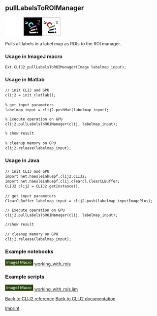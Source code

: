 ## pullLabelsToROIManager
<img src="images/mini_empty_logo.png"/><img src="images/mini_clij2_logo.png"/><img src="images/mini_clijx_logo.png"/>

Pulls all labels in a label map as ROIs to the ROI manager.

### Usage in ImageJ macro
```
Ext.CLIJ2_pullLabelsToROIManager(Image labelmap_input);
```


### Usage in Matlab
```
// init CLIJ and GPU
clij2 = init_clatlab();

% get input parameters
labelmap_input = clij2.pushMat(labelmap_input);
```

```
% Execute operation on GPU
clij2.pullLabelsToROIManager(clij, labelmap_input);
```

```
% show result

% cleanup memory on GPU
clij2.release(labelmap_input);
```


### Usage in Java
```
// init CLIJ and GPU
import net.haesleinhuepf.clij2.CLIJ2;
import net.haesleinhuepf.clij.clearcl.ClearCLBuffer;
CLIJ2 clij2 = CLIJ2.getInstance();

// get input parameters
ClearCLBuffer labelmap_input = clij2.push(labelmap_inputImagePlus);
```

```
// Execute operation on GPU
clij2.pullLabelsToROIManager(clij, labelmap_input);
```

```
//show result

// cleanup memory on GPU
clij2.release(labelmap_input);
```




### Example notebooks
<a href="https://clij.github.io/clij2-docs/md/working_with_rois"><img src="images/language_macro.png" height="20"/></a> [working_with_rois](https://clij.github.io/clij2-docs/md/working_with_rois)  




### Example scripts
<a href="https://github.com/clij/clij2-docs/blob/master/src/main/macro/working_with_rois.ijm"><img src="images/language_macro.png" height="20"/></a> [working_with_rois.ijm](https://github.com/clij/clij2-docs/blob/master/src/main/macro/working_with_rois.ijm)  


[Back to CLIJ2 reference](https://clij.github.io/clij2-docs/reference)
[Back to CLIJ2 documentation](https://clij.github.io/clij2-docs)

[Imprint](https://clij.github.io/imprint)

